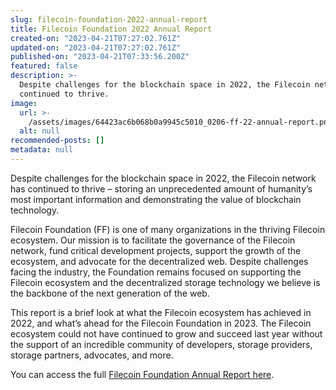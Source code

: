 ```yaml
---
slug: filecoin-foundation-2022-annual-report
title: Filecoin Foundation 2022 Annual Report
created-on: "2023-04-21T07:27:02.761Z"
updated-on: "2023-04-21T07:27:02.761Z"
published-on: "2023-04-21T07:33:56.200Z"
featured: false
description: >-
  Despite challenges for the blockchain space in 2022, the Filecoin network has
  continued to thrive.
image:
  url: >-
    /assets/images/64423ac6b068b0a9945c5010_0206-ff-22-annual-report.png
  alt: null
recommended-posts: []
metadata: null
---
```


Despite challenges for the blockchain space in 2022, the Filecoin network has continued to thrive – storing an unprecedented amount of humanity’s most important information and demonstrating the value of blockchain technology.

Filecoin Foundation (FF) is one of many organizations in the thriving Filecoin ecosystem. Our mission is to facilitate the governance of the Filecoin network, fund critical development projects, support the growth of the ecosystem, and advocate for the decentralized web. Despite challenges facing the industry, the Foundation remains focused on supporting the Filecoin ecosystem and the decentralized storage technology we believe is the backbone of the next generation of the web.

This report is a brief look at what the Filecoin ecosystem has achieved in 2022, and what’s ahead for the Filecoin Foundation in 2023. The Filecoin ecosystem could not have continued to grow and succeed last year without the support of an incredible community of developers, storage providers, storage partners, advocates, and more.

You can access the full [Filecoin Foundation Annual Report here](https://fil-foundation.on.fleek.co/hosting/FF-2022-Annual-Report.pdf).
